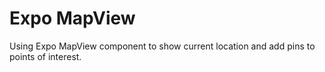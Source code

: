 # Expo MapView

Using Expo MapView component to show current location and add pins to points of interest.